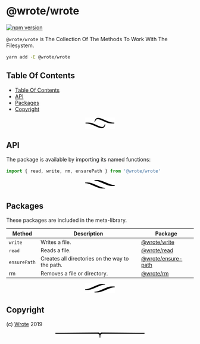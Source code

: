# @wrote/wrote

[![npm version](https://badge.fury.io/js/%40wrote%2Fwrote.svg)](https://npmjs.org/package/@wrote/wrote)

`@wrote/wrote` is The Collection Of The Methods To Work With The Filesystem.

```sh
yarn add -E @wrote/wrote
```

## Table Of Contents

- [Table Of Contents](#table-of-contents)
- [API](#api)
- [Packages](#packages)
- [Copyright](#copyright)

<p align="center"><a href="#table-of-contents"><img src=".documentary/section-breaks/0.svg?sanitize=true"></a></p>

## API

The package is available by importing its named functions:

```js
import { read, write, rm, ensurePath } from '@wrote/wrote'
```

<p align="center"><a href="#table-of-contents"><img src=".documentary/section-breaks/1.svg?sanitize=true"></a></p>

## Packages

These packages are included in the meta-library.

|    Method    |                   Description                   |                          Package                           |
| ------------ | ----------------------------------------------- | ---------------------------------------------------------- |
| `write` | Writes a file.                                  | [@wrote/write](https://github.com/wrote/write)             |
| `read` | Reads a file.                                   | [@wrote/read](https://github.com/wrote/read)               |
| `ensurePath` | Creates all directories on the way to the path. | [@wrote/ensure-path](https://github.com/wrote/ensure-path) |
| rm           | Removes a file or directory.                    | [@wrote/rm](https://github.com/wrote/rm)                   |

<p align="center"><a href="#table-of-contents"><img src=".documentary/section-breaks/2.svg?sanitize=true"></a></p>

## Copyright

(c) [Wrote][1] 2019

[1]: https://wrote.cc

<p align="center"><a href="#table-of-contents"><img src=".documentary/section-breaks/-1.svg?sanitize=true"></a></p>